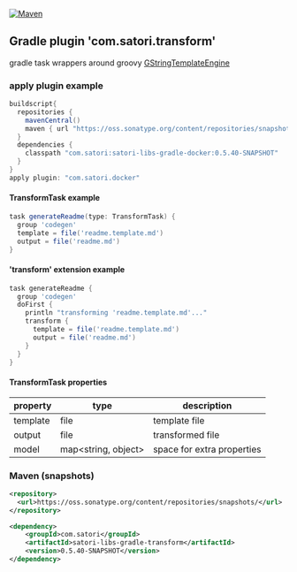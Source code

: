 [![Maven](https://img.shields.io/nexus/s/https/oss.sonatype.org/com.satori/satori-libs-gradle-transform.svg)](https://oss.sonatype.org/content/repositories/snapshots/com/satori/satori-libs-gradle-transform/0.5.40-SNAPSHOT/)
## Gradle plugin 'com.satori.transform' 

gradle task wrappers around groovy [GStringTemplateEngine](http://docs.groovy-lang.org/next/html/documentation/template-engines.html#_gstringtemplateengine)

### apply plugin example

```gradle
buildscript{
  repositories {
    mavenCentral()
    maven { url "https://oss.sonatype.org/content/repositories/snapshots" }
  }
  dependencies {
    classpath "com.satori:satori-libs-gradle-docker:0.5.40-SNAPSHOT"
  }
}
apply plugin: "com.satori.docker"
```

#### TransformTask example
```gradle
task generateReadme(type: TransformTask) {
  group 'codegen'
  template = file('readme.template.md')
  output = file('readme.md')
}
```

#### 'transform' extension example
```gradle
task generateReadme {
  group 'codegen'
  doFirst {
    println "transforming 'readme.template.md'..."
    transform {
      template = file('readme.template.md')
      output = file('readme.md')
    }
  }
}
```

#### TransformTask properties
| property   | type                 | description                            |
|------------|----------------------|----------------------------------------|
| template   | file                 | template file                          |
| output     | file                 | transformed file                       |
| model      | map<string, object>  | space for extra properties             |


### Maven (snapshots)
```xml
<repository>
  <url>https://oss.sonatype.org/content/repositories/snapshots/</url>
</repository>
```
```xml
<dependency>
    <groupId>com.satori</groupId>
    <artifactId>satori-libs-gradle-transform</artifactId>
    <version>0.5.40-SNAPSHOT</version>
</dependency>
```

